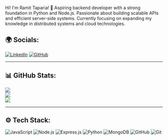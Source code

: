 Hi! I'm Ramit Taparia! 👋
Aspiring backend developer with a strong foundation in Python and Node.js. Passionate about building scalable APIs and efficient server-side systems. Currently focusing on expanding my knowledge in distributed systems and cloud technologies.


## 🌍 Socials:
[![LinkedIn](https://img.shields.io/badge/LinkedIn-blue?logo=linkedin)](www.linkedin.com/in/ramit-taparia)
[![GitHub](https://img.shields.io/badge/GitHub-black?logo=github)](https://github.com/foundRamit)

---

## 📊 GitHub Stats:
![](https://github-readme-stats.vercel.app/api?username=foundRamit&show_icons=true&theme=dark)</br>
![](https://github-readme-streak-stats.herokuapp.com/?user=foundRamit&theme=dark)</br>
![](https://github-readme-stats.vercel.app/api/top-langs/?username=foundRamit&layout=compact&theme=dark)

---

## ⚙️ Tech Stack:

![JavaScript](https://img.shields.io/badge/JavaScript-F7DF1E?style=for-the-badge&logo=javascript&logoColor=black)
![Node.js](https://img.shields.io/badge/Node.js-339933?style=for-the-badge&logo=node.js&logoColor=white)
![Express.js](https://img.shields.io/badge/Express.js-000000?style=for-the-badge&logo=express&logoColor=white)
![Python](https://img.shields.io/badge/Python-3776AB?style=for-the-badge&logo=python&logoColor=white)
![MongoDB](https://img.shields.io/badge/MongoDB-47A248?style=for-the-badge&logo=mongodb&logoColor=white)
![GitHub](https://img.shields.io/badge/GitHub-181717?style=for-the-badge&logo=github&logoColor=white)
![Git](https://img.shields.io/badge/Git-F05032?style=for-the-badge&logo=git&logoColor=white)



